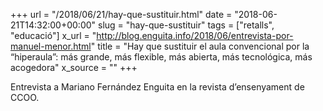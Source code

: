 +++
url = "/2018/06/21/hay-que-sustituir.html"
date = "2018-06-21T14:32:00+00:00"
slug = "hay-que-sustituir"
tags = ["retalls", "educació"]
x_url = "http://blog.enguita.info/2018/06/entrevista-por-manuel-menor.html"
title = "Hay que sustituir el aula convencional por la “hiperaula”: más grande, más flexible, más abierta, más tecnológica, más acogedora"
x_source = ""
+++


Entrevista a Mariano Fernández Enguita en la revista d’ensenyament de CCOO.
